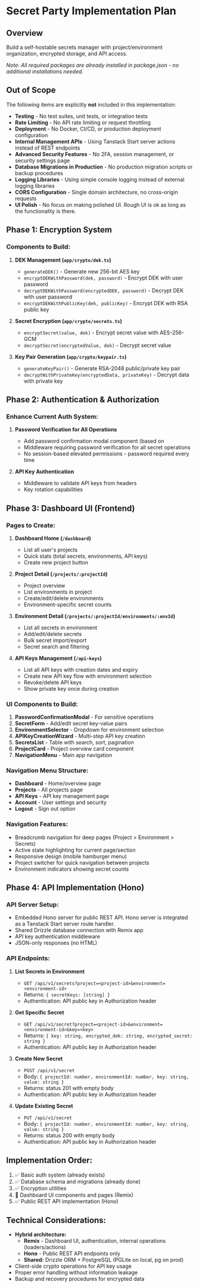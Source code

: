 # Secret Party Implementation Plan

## Overview

Build a self-hostable secrets manager with project/environment organization, encrypted storage, and API access.

_Note: All required packages are already installed in package.json - no additional installations needed._

## Out of Scope

The following items are explicitly **not** included in this implementation:

- **Testing** - No test suites, unit tests, or integration tests
- **Rate Limiting** - No API rate limiting or request throttling
- **Deployment** - No Docker, CI/CD, or production deployment configuration
- **Internal Management APIs** - Using Tanstack Start server actions instead of REST endpoints
- **Advanced Security Features** - No 2FA, session management, or security settings page
- **Database Migrations in Production** - No production migration scripts or backup procedures
- **Logging Libraries** - Using simple console logging instead of external logging libraries
- **CORS Configuration** - Single domain architecture, no cross-origin requests
- **UI Polish** - No focus on making polished UI. Rough UI is ok as long as the functionality is there.

## Phase 1: Encryption System

### Components to Build:

1. **DEK Management (`app/crypto/dek.ts`)**

   - `generateDEK()` - Generate new 256-bit AES key
   - `encryptDEKWithPassword(dek, password)` - Encrypt DEK with user password
   - `decryptDEKWithPassword(encryptedDEK, password)` - Decrypt DEK with user password
   - `encryptDEKWithPublicKey(dek, publicKey)` - Encrypt DEK with RSA public key

2. **Secret Encryption (`app/crypto/secrets.ts`)**

   - `encryptSecret(value, dek)` - Encrypt secret value with AES-256-GCM
   - `decryptSecret(encryptedValue, dek)` - Decrypt secret value

3. **Key Pair Generation (`app/crypto/keypair.ts`)**
   - `generateKeyPair()` - Generate RSA-2048 public/private key pair
   - `decryptWithPrivateKey(encryptedData, privateKey)` - Decrypt data with private key

## Phase 2: Authentication & Authorization

### Enhance Current Auth System:

1. **Password Verification for All Operations**

   - Add password confirmation modal component (based on <dialog>)
   - Middleware requiring password verification for all secret operations
   - No session-based elevated permissions - password required every time

2. **API Key Authentication**
   - Middleware to validate API keys from headers
   - Key rotation capabilities

## Phase 3: Dashboard UI (Frontend)

### Pages to Create:

1. **Dashboard Home (`/dashboard`)**

   - List all user's projects
   - Quick stats (total secrets, environments, API keys)
   - Create new project button

2. **Project Detail (`/projects/:projectId`)**

   - Project overview
   - List environments in project
   - Create/edit/delete environments
   - Environment-specific secret counts

3. **Environment Detail (`/projects/:projectId/environments/:envId`)**

   - List all secrets in environment
   - Add/edit/delete secrets
   - Bulk secret import/export
   - Secret search and filtering

4. **API Keys Management (`/api-keys`)**

   - List all API keys with creation dates and expiry
   - Create new API key flow with environment selection
   - Revoke/delete API keys
   - Show private key once during creation

### UI Components to Build:

1. **PasswordConfirmationModal** - For sensitive operations
2. **SecretForm** - Add/edit secret key-value pairs
3. **EnvironmentSelector** - Dropdown for environment selection
4. **APIKeyCreationWizard** - Multi-step API key creation
5. **SecretsList** - Table with search, sort, pagination
6. **ProjectCard** - Project overview card component
7. **NavigationMenu** - Main app navigation

### Navigation Menu Structure:

- **Dashboard** - Home/overview page
- **Projects** - All projects page
- **API Keys** - API key management page
- **Account** - User settings and security
- **Logout** - Sign out option

### Navigation Features:

- Breadcrumb navigation for deep pages (Project > Environment > Secrets)
- Active state highlighting for current page/section
- Responsive design (mobile hamburger menu)
- Project switcher for quick navigation between projects
- Environment indicators showing secret counts

## Phase 4: API Implementation (Hono)

### API Server Setup:

- Embedded Hono server for public REST API. Hono server is integrated as a Tanstack Start server route handler.
- Shared Drizzle database connection with Remix app
- API key authentication middleware
- JSON-only responses (no HTML)

### API Endpoints:

1. **List Secrets in Environment**

   - `GET /api/v1/secrets?project=<project-id>&environment=<environment-id>`
   - Returns: `{ secretKeys: [string] }`
   - Authentication: API public key in Authorization header

2. **Get Specific Secret**

   - `GET /api/v1/secret?project=<project-id>&environment=<environment-id>&key=<key>`
   - Returns: `{ key: string, encrypted_dek: string, encrypted_secret: string }`
   - Authentication: API public key in Authorization header

3. **Create New Secret**

   - `POST /api/v1/secret`
   - Body: `{ projectId: number, environmentId: number, key: string, value: string }`
   - Returns: status 201 with empty body
   - Authentication: API public key in Authorization header

4. **Update Existing Secret**
   - `PUT /api/v1/secret`
   - Body: `{ projectId: number, environmentId: number, key: string, value: string }`
   - Returns: status 200 with empty body
   - Authentication: API public key in Authorization header

## Implementation Order:

1. ✅ Basic auth system (already exists)
2. ✅ Database schema and migrations (already done)
3. ✅ Encryption utilities
4. 🔄 Dashboard UI components and pages (Remix)
5. ✅ Public REST API implementation (Hono)

## Technical Considerations:

- **Hybrid architecture:**
  - **Remix** - Dashboard UI, authentication, internal operations (loaders/actions)
  - **Hono** - Public REST API endpoints only
  - **Shared:** Drizzle ORM + PostgreSQL (PGLite on local, pg on prod)
- Client-side crypto operations for API key usage
- Proper error handling without information leakage
- Backup and recovery procedures for encrypted data
